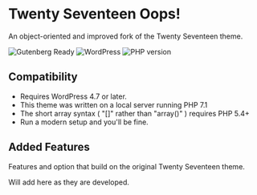 # Twenty Seventeen Oops!

An object-oriented and improved fork of the Twenty Seventeen theme.

![Gutenberg Ready](https://img.shields.io/badge/Gutenberg-ready-blue.svg)
![WordPress](https://img.shields.io/wordpress/v/akismet.svg?style=flat-square)
![PHP version](https://img.shields.io/php-eye/symfony/symfony.svg?style=flat-square)

## Compatibility

* Requires WordPress 4.7 or later.
* This theme was written on a local server running PHP 7.1
* The short array syntax ( "[]" rather than "array()" ) requires PHP 5.4+
* Run a modern setup and you'll be fine.

## Added Features

Features and option that build on the original Twenty Seventeen theme.

Will add here as they are developed.